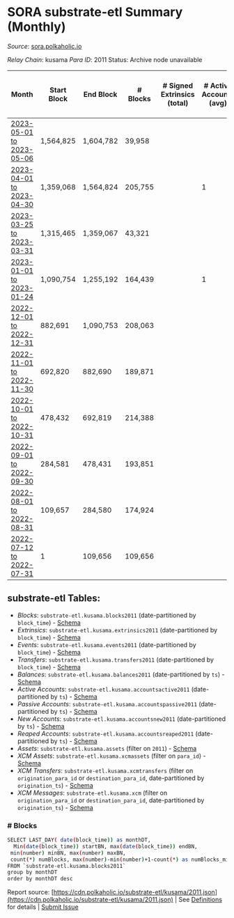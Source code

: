 # SORA substrate-etl Summary (Monthly)

_Source_: [sora.polkaholic.io](https://sora.polkaholic.io)

*Relay Chain*: kusama
*Para ID*: 2011
Status: Archive node unavailable


| Month | Start Block | End Block | # Blocks | # Signed Extrinsics (total) | # Active Accounts (avg) | # Addresses with Balances (max) | Issues |
| ----- | ----------- | --------- | -------- | --------------------------- | ----------------------- | ------------------------------- | ------ |
| [2023-05-01 to 2023-05-06](/kusama/2011-sora/2023-05-31.md) | 1,564,825 | 1,604,782 | 39,958 |  |  | 3 | -   |   
| [2023-04-01 to 2023-04-30](/kusama/2011-sora/2023-04-30.md) | 1,359,068 | 1,564,824 | 205,755 |  | 1 | 3 | - 2 (0.00%) |   
| [2023-03-25 to 2023-03-31](/kusama/2011-sora/2023-03-31.md) | 1,315,465 | 1,359,067 | 43,321 |  |  | 3 | - 282 (0.65%) |   
| [2023-01-01 to 2023-01-24](/kusama/2011-sora/2023-01-31.md) | 1,090,754 | 1,255,192 | 164,439 |  | 1 | 3 | -  **BROKEN**  |   
| [2022-12-01 to 2022-12-31](/kusama/2011-sora/2022-12-31.md) | 882,691 | 1,090,753 | 208,063 |  |  | 3 | -   |   
| [2022-11-01 to 2022-11-30](/kusama/2011-sora/2022-11-30.md) | 692,820 | 882,690 | 189,871 |  |  | 3 | -   |   
| [2022-10-01 to 2022-10-31](/kusama/2011-sora/2022-10-31.md) | 478,432 | 692,819 | 214,388 |  |  | 3 | -   |   
| [2022-09-01 to 2022-09-30](/kusama/2011-sora/2022-09-30.md) | 284,581 | 478,431 | 193,851 |  |  | 3 | -   |   
| [2022-08-01 to 2022-08-31](/kusama/2011-sora/2022-08-31.md) | 109,657 | 284,580 | 174,924 |  |  | 3 | -   |   
| [2022-07-12 to 2022-07-31](/kusama/2011-sora/2022-07-31.md) | 1 | 109,656 | 109,656 |  |  | 3 | -   |   

## substrate-etl Tables:

* _Blocks_: `substrate-etl.kusama.blocks2011` (date-partitioned by `block_time`) - [Schema](/schema/balances.json)
* _Extrinsics_: `substrate-etl.kusama.extrinsics2011` (date-partitioned by `block_time`) - [Schema](/schema/extrinsics.json)
* _Events_: `substrate-etl.kusama.events2011` (date-partitioned by `block_time`) - [Schema](/schema/events.json)
* _Transfers_: `substrate-etl.kusama.transfers2011` (date-partitioned by `block_time`) - [Schema](/schema/transfers.json)
* _Balances_: `substrate-etl.kusama.balances2011` (date-partitioned by `ts`) - [Schema](/schema/balances.json)
* _Active Accounts_: `substrate-etl.kusama.accountsactive2011` (date-partitioned by `ts`) - [Schema](/schema/accountsactive.json)
* _Passive Accounts_: `substrate-etl.kusama.accountspassive2011` (date-partitioned by `ts`) - [Schema](/schema/accountspassive.json)
* _New Accounts_: `substrate-etl.kusama.accountsnew2011` (date-partitioned by `ts`) - [Schema](/schema/accountsnew.json)
* _Reaped Accounts_: `substrate-etl.kusama.accountsreaped2011` (date-partitioned by `ts`) - [Schema](/schema/accountsreaped.json)
* _Assets_: `substrate-etl.kusama.assets` (filter on `2011`) - [Schema](/schema/assets.json)
* _XCM Assets_: `substrate-etl.kusama.xcmassets` (filter on `para_id`) - [Schema](/schema/xcmassets.json)
* _XCM Transfers_: `substrate-etl.kusama.xcmtransfers` (filter on `origination_para_id` or `destination_para_id`, date-partitioned by `origination_ts`) - [Schema](/schema/xcmtransfers.json)
* _XCM Messages_: `substrate-etl.kusama.xcm` (filter on `origination_para_id` or `destination_para_id`, date-partitioned by `origination_ts`) - [Schema](/schema/xcm.json)

### # Blocks
```bash
SELECT LAST_DAY( date(block_time)) as monthDT,
  Min(date(block_time)) startBN, max(date(block_time)) endBN, 
 min(number) minBN, max(number) maxBN, 
 count(*) numBlocks, max(number)-min(number)+1-count(*) as numBlocks_missing 
FROM `substrate-etl.kusama.blocks2011` 
group by monthDT 
order by monthDT desc
```


Report source: [https://cdn.polkaholic.io/substrate-etl/kusama/2011.json](https://cdn.polkaholic.io/substrate-etl/kusama/2011.json) | See [Definitions](/DEFINITIONS.md) for details | [Submit Issue](https://github.com/colorfulnotion/substrate-etl/issues)
